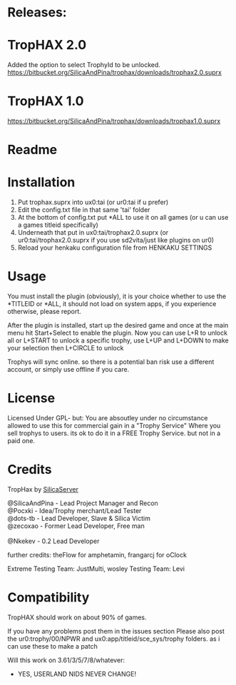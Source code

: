 # Releases:

# TropHAX 2.0
Added the option to select TrophyId to be unlocked.
https://bitbucket.org/SilicaAndPina/trophax/downloads/trophax2.0.suprx

# TropHAX 1.0
https://bitbucket.org/SilicaAndPina/trophax/downloads/trophax1.0.suprx

# Readme


# Installation
1. Put trophax.suprx into  ux0:tai (or ur0:tai if u prefer)
2. Edit the config.txt file in that same 'tai' folder
3. At the bottom of config.txt put *ALL to use it on all games (or u can use a games titleid specifically)
4. Underneath that put in ux0:tai/trophax2.0.suprx (or ur0:tai/trophax2.0.suprx if you use sd2vita/just like plugins on ur0)
5. Reload your henkaku configuration file from HENKAKU SETTINGS

# Usage 

You must install the plugin (obviously), it is your choice whether to use the *TITLEID or *ALL, it should not load on system apps, if you experience otherwise, please report.

After the plugin is installed, start up the desired game and once at the main menu hit Start+Select to enable the plugin.
Now you can use L+R to unlock all or L+START to unlock a specific trophy, use L+UP and L+DOWN to make your selection
then L+CIRCLE to unlock

Trophys will sync online. so there is a potential ban risk
use a different account, or simply use offline if you care.

# License
Licensed Under GPL- but:
You are absoutley under no circumstance allowed to use this for commercial gain in a "Trophy Service"
Where you sell trophys to users. its ok to do it in a FREE Trophy Service. but not in a paid one.

# Credits
TropHax by [SilicaServer](https://discord.gg/j4eGHhF)

@SilicaAndPina - Lead Project Manager and Recon                    
@Pocxki - Idea/Trophy merchant/Lead Tester                  
@dots-tb - Lead Developer, Slave & Silica Victim                      
@zecoxao - Former Lead Developer, Free man                                                                                                
@Nkekev - 0.2 Lead Developer            

further credits: theFlow for amphetamin, frangarcj for oClock

Extreme Testing Team: JustMulti, wosley
Testing Team: Levi

# Compatibility 
TropHAX should work on about 90% of games.

If you have any problems post them in the issues section 
Please also post the ur0:trophy/00/NPWR and ux0:app/titleid/sce_sys/trophy folders. as i can use these to make a patch

Will this work on 3.61/3/5/7/8/whatever:
- YES, USERLAND NIDS NEVER CHANGE!
                 